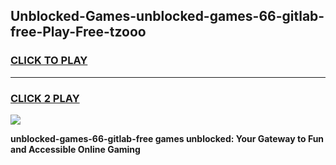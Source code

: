 
## Unblocked-Games-unblocked-games-66-gitlab-free-Play-Free-tzooo
<h3>
<a href="https://premium76.site?title=unblocked-games-66-gitlab-free&ref=09A">CLICK TO PLAY</a></h3>
<hr>

<h3>
<a href="https://premium76.site?title=unblocked-games-66-gitlab-free&ref=09A">CLICK 2 PLAY</a>
  
</h3>

<a href="https://premium76.site?title=unblocked-games-66-gitlab-free&ref=09A"><img src="https://clearcache.store/games.png"></a>


**unblocked-games-66-gitlab-free games unblocked: Your Gateway to Fun and Accessible Online Gaming**
